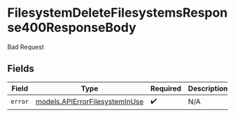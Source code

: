 # FilesystemDeleteFilesystemsResponse400ResponseBody

Bad Request


## Fields

| Field                                                                  | Type                                                                   | Required                                                               | Description                                                            |
| ---------------------------------------------------------------------- | ---------------------------------------------------------------------- | ---------------------------------------------------------------------- | ---------------------------------------------------------------------- |
| `error`                                                                | [models.APIErrorFilesystemInUse](../models/apierrorfilesysteminuse.md) | :heavy_check_mark:                                                     | N/A                                                                    |